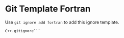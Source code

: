 Git Template Fortran
===

Use `git ignore add fortran` to add this ignore template.

```
C++.gitignore```
